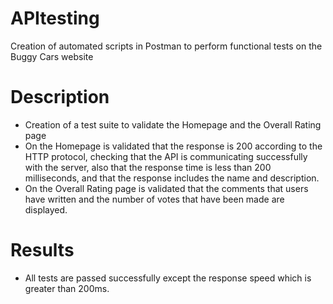 # APItesting
Creation of automated scripts in Postman to perform functional tests on the Buggy Cars website

# Description
- Creation of a test suite to validate the Homepage and the Overall Rating page
- On the Homepage is validated that the response is 200 according to the HTTP protocol, checking that the API is communicating successfully with the server, also that the response time is less than 200 milliseconds, and that the response includes the name and description.
- On the Overall Rating page is validated that the comments that users have written and the number of votes that have been made are displayed.

# Results
- All tests are passed successfully except the response speed which is greater than 200ms.

